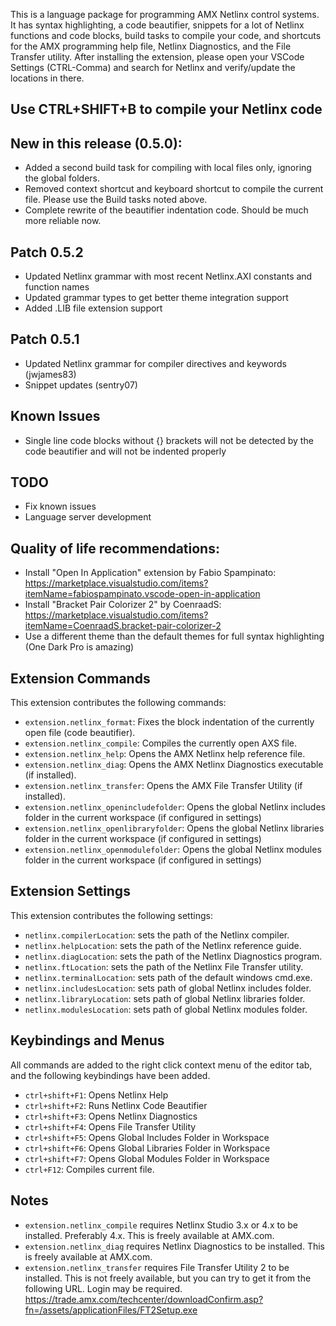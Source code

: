 This is a language package for programming AMX Netlinx control systems. It has syntax highlighting, a code beautifier, snippets for a lot of Netlinx
functions and code blocks, build tasks to compile your code, and shortcuts for the AMX programming help file, Netlinx Diagnostics, and the File Transfer utility. After installing
the extension, please open your VSCode Settings (CTRL-Comma) and search for Netlinx and verify/update the locations in there.

## Use CTRL+SHIFT+B to compile your Netlinx code

## New in this release (0.5.0):
* Added a second build task for compiling with local files only, ignoring the global folders.
* Removed context shortcut and keyboard shortcut to compile the current file. Please use the Build tasks noted above.
* Complete rewrite of the beautifier indentation code. Should be much more reliable now.

## Patch 0.5.2
* Updated Netlinx grammar with most recent Netlinx.AXI constants and function names
* Updated grammar types to get better theme integration support
* Added .LIB file extension support

## Patch 0.5.1
* Updated Netlinx grammar for compiler directives and keywords (jwjames83)
* Snippet updates (sentry07)

## Known Issues
* Single line code blocks without {} brackets will not be detected by the code beautifier and will not be indented properly

## TODO
* Fix known issues
* Language server development

## Quality of life recommendations:
* Install "Open In Application" extension by Fabio Spampinato: https://marketplace.visualstudio.com/items?itemName=fabiospampinato.vscode-open-in-application
* Install "Bracket Pair Colorizer 2" by CoenraadS: https://marketplace.visualstudio.com/items?itemName=CoenraadS.bracket-pair-colorizer-2
* Use a different theme than the default themes for full syntax highlighting (One Dark Pro is amazing)

## Extension Commands

This extension contributes the following commands:

* `extension.netlinx_format`: Fixes the block indentation of the currently open file (code beautifier).
* `extension.netlinx_compile`: Compiles the currently open AXS file.
* `extension.netlinx_help`: Opens the AMX Netlinx help reference file.
* `extension.netlinx_diag`: Opens the AMX Netlinx Diagnostics executable (if installed).
* `extension.netlinx_transfer`: Opens the AMX File Transfer Utility (if installed).
* `extension.netlinx_openincludefolder`: Opens the global Netlinx includes folder in the current workspace (if configured in settings)
* `extension.netlinx_openlibraryfolder`: Opens the global Netlinx libraries folder in the current workspace (if configured in settings)
* `extension.netlinx_openmodulefolder`: Opens the global Netlinx modules folder in the current workspace (if configured in settings)

## Extension Settings

This extension contributes the following settings:

* `netlinx.compilerLocation`: sets the path of the Netlinx compiler. 
* `netlinx.helpLocation`: sets the path of the Netlinx reference guide.
* `netlinx.diagLocation`: sets the path of the Netlinx Diagnostics program.
* `netlinx.ftLocation`: sets the path of the Netlinx File Transfer utility.
* `netlinx.terminalLocation`: sets path of the default windows cmd.exe.
* `netlinx.includesLocation`: sets path of global Netlinx includes folder.
* `netlinx.libraryLocation`: sets path of global Netlinx libraries folder.
* `netlinx.modulesLocation`: sets path of global Netlinx modules folder.

## Keybindings and Menus

All commands are added to the right click context menu of the editor tab, and the following keybindings have been added.

* `ctrl+shift+F1`: Opens Netlinx Help
* `ctrl+shift+F2`: Runs Netlinx Code Beautifier
* `ctrl+shift+F3`: Opens Netlinx Diagnostics
* `ctrl+shift+F4`: Opens File Transfer Utility
* `ctrl+shift+F5`: Opens Global Includes Folder in Workspace
* `ctrl+shift+F6`: Opens Global Libraries Folder in Workspace
* `ctrl+shift+F7`: Opens Global Modules Folder in Workspace
* `ctrl+F12`: Compiles current file.

## Notes

* `extension.netlinx_compile` requires Netlinx Studio 3.x or 4.x to be installed. Preferably 4.x. This is freely available at AMX.com.
* `extension.netlinx_diag` requires Netlinx Diagnostics to be installed. This is freely available at AMX.com.
* `extension.netlinx_transfer` requires File Transfer Utility 2 to be installed. This is not freely available, but you can try to get it from the following URL. Login may be required.
    https://trade.amx.com/techcenter/downloadConfirm.asp?fn=/assets/applicationFiles/FT2Setup.exe
